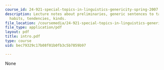 ```yaml
---
course_id: 24-921-special-topics-in-linguistics-genericity-spring-2007
description: Lecture notes about preliminaries, generic sentences to talk about general
  habits, tendencies, kinds.
file_location: /coursemedia/24-921-special-topics-in-linguistics-genericity-spring-2007/bec79329c17b08f01b0fb3c5b7859b97_intro.pdf
file_type: application/pdf
layout: pdf
title: intro.pdf
type: course
uid: bec79329c17b08f01b0fb3c5b7859b97

---
```

None